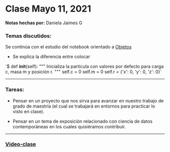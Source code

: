 # Clase Mayo 11, 2021
**Notas hechas por:** Daniela Jaimes G


### Temas discutidos:

Se continúa con el estudio del notebook orientado a [Objetos](https://laconga.redclara.net/courses/modulo-datos/claseMD07/materialesMD07/objetos.html)

* Se explica la diferencia entre colocar 

`$ def __init__(self):
        """ Inicializa la partícula con valores por defecto
            para carga c, masa m y posición r.
        """
        self.c = 0
        self.m = 0
        self.r = {'x': 0, 'y': 0, 'z': 0}´ 
    


*** 
### Tareas:
* Pensar en un proyecto que nos sirva para avanzar en nuestro trabajo de grado de maestría (el cual se trabajará en entornos para practicar lo visto en clase).

* Pensar en un tema de exposición relacionado con ciencia de datos contemporáneas en los cuales quisiéramos contribuir.

***

### [Video-clase](https://drive.google.com/drive/u/0/folders/1I_fhj4_ps6eDI6ejYq5IN1Lg_3UyOzxM)

